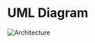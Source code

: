# UML Diagram

![Architecture](https://user-images.githubusercontent.com/93948698/163106827-06574c03-edcc-4653-b4a0-f1696a48dbff.jpg)
